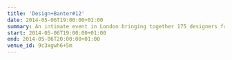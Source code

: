 ```yaml
---
title: 'Design+Banter#12'
date: 2014-05-06T19:00:00+01:00
summary: An intimate event in London bringing together 175 designers from the city’s brightest startups and best agencies who, each month, share ideas, trade stories and drink locally-sourced craft beer.
start: 2014-05-06T19:00:00+01:00
end: 2014-05-06T20:00:00+01:00
venue_id: 9c3xgwh6+5m
---
```

